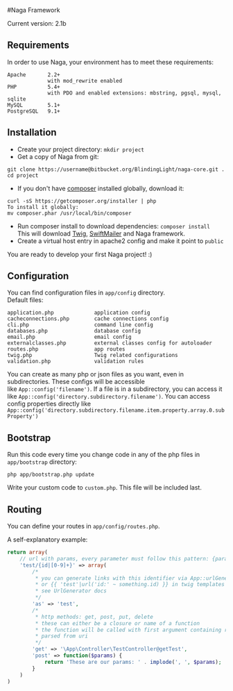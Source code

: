 #Naga Framework

Current version: 2.1b

## Requirements

In order to use Naga, your environment has to meet these requirements:  
```
Apache       2.2+  
             with mod_rewrite enabled  
PHP          5.4+  
             with PDO and enabled extensions: mbstring, pgsql, mysql, sqlite 
MySQL        5.1+  
PostgreSQL   9.1+  
```

## Installation

- Create your project directory: ```mkdir project```  
- Get a copy of Naga from git:  
```
git clone https://username@bitbucket.org/BlindingLight/naga-core.git .  
cd project
```
- If you don't have [composer](http://getcomposer.org) installed globally, download it:    
```
curl -sS https://getcomposer.org/installer | php
To install it globally:
mv composer.phar /usr/local/bin/composer
```
- Run composer install to download dependencies: ```composer install```  
This will download [Twig](http://twig.sensiolabs.org), [SwiftMailer](http://swiftmailer.org) and Naga framework.
- Create a virtual host entry in apache2 config and make it point to ```public```

You are ready to develop your first Naga project! :)

## Configuration

You can find configuration files in ```app/config``` directory.  
Default files:  
```
application.php             application config
cacheconnections.php        cache connections config
cli.php                     command line config
databases.php               database config
email.php                   email config
externalclasses.php         external classes config for autoloader
routes.php                  app routes
twig.php                    Twig related configurations
validation.php              validation rules
```

You can create as many php or json files as you want, even in subdirectories. These configs will be accessible  
like ```App::config('filename')```. If a file is in a subdirectory, you can access it like ```App::config('directory.subdirectory.filename')```. You can access config properties directly like ```App::config('directory.subdirectory.filename.item.property.array.0.subProperty')```    

## Bootstrap

Run this code every time you change code in any of the php files in ```app/bootstrap``` directory:  
```
php app/bootstrap.php update
```

Write your custom code to ```custom.php```. This file will be included last.

## Routing

You can define your routes in ```app/config/routes.php```.

A self-explanatory example:  
```php
return array(
	// url with params, every parameter must follow this pattern: {paramName|regexp}
	'test/{id|[0-9]+}' => array(
		/*
		 * you can generate links with this identifier via App::urlGenerator()->route('home', array('id' => 1))
		 * or {{ 'test'|url('id:' ~ something.id) }} in twig templates
		 * see UrlGenerator docs
		 */
		'as' => 'test',
		/*
		 * http methods: get, post, put, delete
		 * these can either be a closure or name of a function
		 * the function will be called with first argument containing route parameters
		 * parsed from uri
		 */
		'get' => '\App\Controller\TestController@getTest',
		'post' => function($params) {
			return 'These are our params: ' . implode(', ', $params);
		}
	)
)
```

